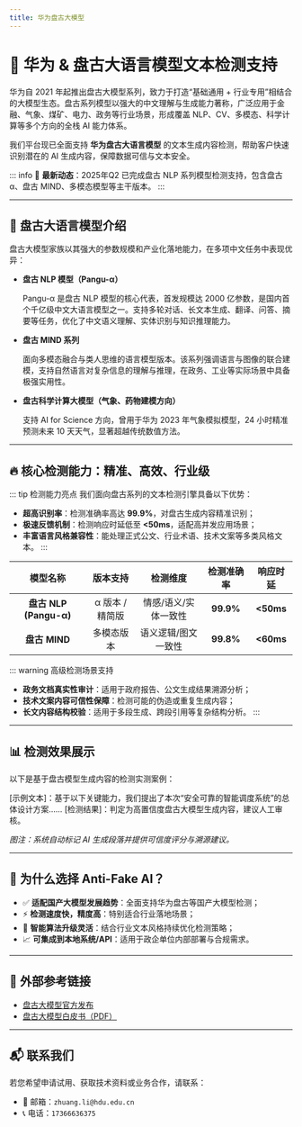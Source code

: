 ```yaml
---
title: 华为盘古大模型
---
```


# 🚀 华为 & 盘古大语言模型文本检测支持

华为自 2021 年起推出盘古大模型系列，致力于打造“基础通用 + 行业专用”相结合的大模型生态。盘古系列模型以强大的中文理解与生成能力著称，广泛应用于金融、气象、煤矿、电力、政务等行业场景，形成覆盖 NLP、CV、多模态、科学计算等多个方向的全栈 AI 能力体系。

我们平台现已全面支持 **华为盘古大语言模型** 的文本生成内容检测，帮助客户快速识别潜在的 AI 生成内容，保障数据可信与文本安全。

::: info
📢 **最新动态**：2025年Q2 已完成盘古 NLP 系列模型检测支持，包含盘古 α、盘古 MIND、多模态模型等主干版本。
:::

---

## 📝 盘古大语言模型介绍

盘古大模型家族以其强大的参数规模和产业化落地能力，在多项中文任务中表现优异：

- **盘古 NLP 模型（Pangu-α）**

  Pangu-α 是盘古 NLP 模型的核心代表，首发规模达 2000 亿参数，是国内首个千亿级中文大语言模型之一。支持多轮对话、长文本生成、翻译、问答、摘要等任务，优化了中文语义理解、实体识别与知识推理能力。

- **盘古 MIND 系列**

  面向多模态融合与类人思维的语言模型版本。该系列强调语言与图像的联合建模，支持自然语言对复杂信息的理解与推理，在政务、工业等实际场景中具备极强实用性。

- **盘古科学计算大模型（气象、药物建模方向）**

  支持 AI for Science 方向，曾用于华为 2023 年气象模拟模型，24 小时精准预测未来 10 天天气，显著超越传统数值方法。

---

## 🔥 核心检测能力：精准、高效、行业级

::: tip 检测能力亮点
我们面向盘古系列的文本检测引擎具备以下优势：

- **超高识别率**：检测准确率高达 **99.9%**，对盘古生成内容精准识别；
- **极速反馈机制**：检测响应时延低至 **<50ms**，适配高并发应用场景；
- **丰富语言风格兼容性**：能处理正式公文、行业术语、技术文案等多类风格文本。
:::

|         模型名称         | 版本支持           | 检测维度            | 检测准确率 | 响应时延  |
| :----------------------: | :----------------: | :-----------------: | :--------: | :-------: |
| **盘古 NLP (Pangu-α)**   | α 版本 / 精简版     | 情感/语义/实体一致性 | **99.9%**  | **<50ms** |
| **盘古 MIND**            | 多模态版本          | 语义逻辑/图文一致性  | **99.8%**  | **<60ms** |

::: warning 高级检测场景支持
- **政务文档真实性审计**：适用于政府报告、公文生成结果溯源分析；
- **技术文案内容可信性保障**：检测可能的伪造或重复生成内容；
- **长文内容结构校验**：适用于多段生成、跨段引用等复杂结构分析。
:::

---

## 📊 检测效果展示

以下是基于盘古模型生成内容的检测实测案例：

[示例文本]：基于以下关键能力，我们提出了本次“安全可靠的智能调度系统”的总体设计方案……
[检测结果]：判定为高置信度盘古大模型生成内容，建议人工审核。

*图注：系统自动标记 AI 生成段落并提供可信度评分与溯源建议。*

---

## 💼 为什么选择 Anti-Fake AI？

- ✅ **适配国产大模型发展趋势**：全面支持华为盘古等国产大模型检测；
- ⚡ **检测速度快，精度高**：特别适合行业落地场景；
- 🧠 **智能算法升级灵活**：结合行业文本风格持续优化检测策略；
- 📈 **可集成到本地系统/API**：适用于政企单位内部部署与合规需求。

---

## 🔗 外部参考链接

- [盘古大模型官方发布](https://e.huawei.com/cn/news/ebg/2021/pangu-model)
- [盘古大模型白皮书（PDF）](https://e.huawei.com/cn/material/onLineView?MaterialID=eb83f3b2f97f4ef2b1fd9b9377a6b56d)

---

## 📬 联系我们

若您希望申请试用、获取技术资料或业务合作，请联系：

- 📧 邮箱：`zhuang.li@hdu.edu.cn`  
- 📞 电话：`17366636375`